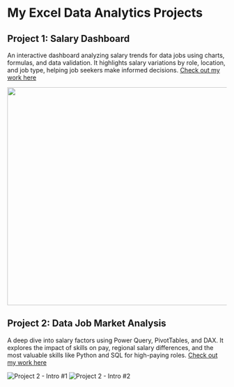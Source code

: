 # My Excel Data Analytics Projects

## Project 1: Salary Dashboard
An interactive dashboard analyzing salary trends for data jobs using charts, formulas, and data validation. It highlights salary variations by role, location, and job type, helping job seekers make informed decisions.
[Check out my work here](Project_1_Dashboard)

<img src="https://github.com/user-attachments/assets/17462f29-2f5f-4240-aa32-0bbd8877540a" width="1000" height="500"/>

## Project 2: Data Job Market Analysis
A deep dive into salary factors using Power Query, PivotTables, and DAX. It explores the impact of skills on pay, regional salary differences, and the most valuable skills like Python and SQL for high-paying roles.
[Check out my work here](Project_2_Analysis)

![Project 2 - Intro #1](https://github.com/user-attachments/assets/f1b5b09f-3949-40c9-9598-7c094548a920)
![Project 2 - Intro #2](https://github.com/user-attachments/assets/cc0a064d-0466-44dc-8908-bc0315fa1719)

